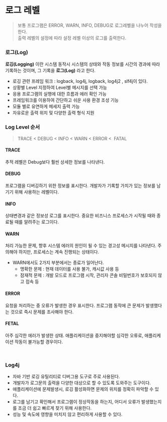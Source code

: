 # 로그 레벨

> 보통 프로그램은 ERROR, WARN, INFO, DEBUG로 로그레벨을 나누어 작성을한다. <br>
> 출력 레벨의 설정에 따라 설정 레벨 이상의 로그를 출력한다.

### 로그(Log)

**로깅(Logging)** 이란 시스템 동작시 시스템의 상태와 작동 정보를 시간의 경과에 따라 기록하는 것이며, 그 기록을 **로그(Log)** 라고 한다.

- 로깅 관련 프레임 워크 : logback, log4j, logback, log4j2 , slf4j이 있다.
- 상황별 Level 지정하여 Level별 메시지를 선택 가능
- 응용 프로그램의 실행에 대한 흐름과 에러 확인 가능
- 프레임워크를 이용하여 간단하고 쉬운 사용 환경 조성 기능
- 모듈 별로 유연하게 메세지 출력 가능
- 자유로운 출력 위치 및 다양한 출력 형식 지원

### Log Level 순서

> TRACE < DEBUG < INFO < WARN < ERROR <  FATAL

#### TRACE

추적 레벨은 Debug보다 훨씬 상세한 정보를 나타낸다.

#### DEBUG

프로그램을 디버깅하기 위한 정보를 표시한다. 개발자가 기록할 가치가 있는 정보를 남기기 위해 사용하는 레벨이다.

#### INFO

상태변경과 같은 정보성 로그를 표시한다. 중요한 비즈니스 프로세스가 시작될 때와 종료될 때를 알려주는 로그이다.

#### WARN

처리 가능한 문제, 향후 시스템 에러의 원인이 될 수 있는 경고성 메시지를 나타낸다. 주의해야 하지만, 프로세스는 계속 진행되는 상태이다.

- WARN에서도 2가지 부분에서는 종료가 일어난다.
  - 명확한 문제 : 현재 데이터를 사용 불가, 캐시값 사용 등
  - 잠재적 문제 : 개발 모드로 프로그램 시작, 관리자 콘솔 비밀번호가 보호되지 않고 접속 등

#### ERROR

요청을 처리하는 중 오류가 발생한 경우 표시한다. 프로그램 동작에 큰 문제가 발생했다는 것으로 즉시 문제를 조사해야 한다.

#### FETAL

아주 심각한 에러가 발생한 상태. 애플리케이션을 중지해야할 심각한 오류로, 애플리케이션 작동이 불가능할 경우이다.

<br>

### Log4j

- 자바 기반 로깅 유틸리티로 디버그용 도구로 주로 사용된다.
- 개발자가 로그문의 출력을 다양한 대상으로 할 수 있도록 도와주는 도구이다.
- 애플리케이션에 문제발생시, 로깅 활성화하면 문제의 위치를 정확히 파악할 수 있다.
- 로그를 남기고 확인해서 프로그램이 정상작동을 하는지, 어디서 오류가 발생했는지를 조금 더 쉽고 빠르게 찾기 위해 사용한다.
- 성능 및 속도에 영향을 미치지 않고 편리하게 사용할 수 있다.
